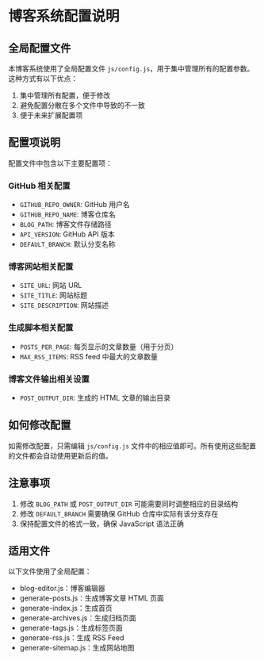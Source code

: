 # 博客系统配置说明

## 全局配置文件

本博客系统使用了全局配置文件 `js/config.js`，用于集中管理所有的配置参数。这种方式有以下优点：

1. 集中管理所有配置，便于修改
2. 避免配置分散在多个文件中导致的不一致
3. 便于未来扩展配置项

## 配置项说明

配置文件中包含以下主要配置项：

### GitHub 相关配置
- `GITHUB_REPO_OWNER`: GitHub 用户名
- `GITHUB_REPO_NAME`: 博客仓库名
- `BLOG_PATH`: 博客文件存储路径
- `API_VERSION`: GitHub API 版本
- `DEFAULT_BRANCH`: 默认分支名称

### 博客网站相关配置
- `SITE_URL`: 网站 URL
- `SITE_TITLE`: 网站标题
- `SITE_DESCRIPTION`: 网站描述

### 生成脚本相关配置
- `POSTS_PER_PAGE`: 每页显示的文章数量（用于分页）
- `MAX_RSS_ITEMS`: RSS feed 中最大的文章数量

### 博客文件输出相关设置
- `POST_OUTPUT_DIR`: 生成的 HTML 文章的输出目录

## 如何修改配置

如需修改配置，只需编辑 `js/config.js` 文件中的相应值即可。所有使用这些配置的文件都会自动使用更新后的值。

## 注意事项

1. 修改 `BLOG_PATH` 或 `POST_OUTPUT_DIR` 可能需要同时调整相应的目录结构
2. 修改 `DEFAULT_BRANCH` 需要确保 GitHub 仓库中实际有该分支存在
3. 保持配置文件的格式一致，确保 JavaScript 语法正确

## 适用文件

以下文件使用了全局配置：

- blog-editor.js：博客编辑器
- generate-posts.js：生成博客文章 HTML 页面
- generate-index.js：生成首页
- generate-archives.js：生成归档页面
- generate-tags.js：生成标签页面
- generate-rss.js：生成 RSS Feed
- generate-sitemap.js：生成网站地图
